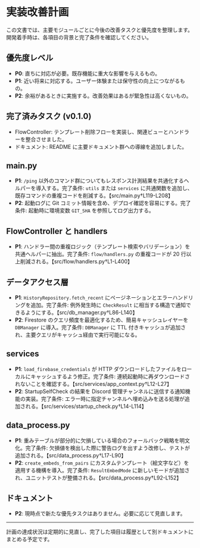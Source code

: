 # 実装改善計画

この文書では、主要モジュールごとに今後の改善タスクと優先度を整理します。開発着手時は、各項目の背景と完了条件を確認してください。

## 優先度レベル
- **P0**: 直ちに対応が必要。既存機能に重大な影響を与えるもの。
- **P1**: 近い将来に対応する。ユーザー体験または保守性の向上につながるもの。
- **P2**: 余裕があるときに実施する。改善効果はあるが緊急性は高くないもの。

## 完了済みタスク (v0.1.0)
- FlowController: テンプレート削除フローを実装し、関連ビューとハンドラーを整合させました。
- ドキュメント: README に主要ドキュメント群への導線を追加しました。

## main.py
- **P1**: `/ping` 以外のコマンド群についてもレスポンス計測結果を共通化するヘルパーを導入する。完了条件: `utils` または `services` に共通関数を追加し、既存コマンドの重複コードを削減する。【src/main.py†L119-L208】
- **P2**: 起動ログに Git コミット情報を含め、デプロイ確認を容易にする。完了条件: 起動時に環境変数 `GIT_SHA` を参照してログ出力する。

## FlowController と handlers
- **P1**: ハンドラー間の重複ロジック（テンプレート検索やバリデーション）を共通ヘルパーに抽出。完了条件: `flow/handlers.py` の重複コードが 20 行以上削減される。【src/flow/handlers.py†L1-L400】

## データアクセス層
- **P1**: `HistoryRepository.fetch_recent` にページネーションとエラーハンドリングを追加。完了条件: 例外発生時に `CheckResult` に相当する構造で通知できるようにする。【src/db_manager.py†L86-L140】
- **P2**: Firestore のクエリ頻度を最適化するため、簡易キャッシュレイヤーを `DBManager` に導入。完了条件: `DBManager` に TTL 付きキャッシュが追加され、主要クエリがキャッシュ経由で実行可能になる。

## services
- **P1**: `load_firebase_credentials` が HTTP ダウンロードしたファイルをローカルにキャッシュするよう修正。完了条件: 連続起動時に再ダウンロードされないことを確認する。【src/services/app_context.py†L12-L27】
- **P2**: StartupSelfCheck の結果を Discord 管理チャンネルに送信する通知機能の実装。完了条件: エラー時に指定チャンネルへ埋め込みを送る処理が追加される。【src/services/startup_check.py†L14-L114】

## data_process.py
- **P1**: 重みテーブルが部分的に欠損している場合のフォールバック戦略を明文化。完了条件: 欠損値を検出した際に警告ログを出すよう改修し、テストが追加される。【src/data_process.py†L17-L90】
- **P2**: `create_embeds_from_pairs` にカスタムテンプレート（絵文字など）を適用する機構を導入。完了条件: `ResultEmbedMode` に新しいモードが追加され、ユニットテストが整備される。【src/data_process.py†L92-L152】

## ドキュメント
- **P2**: 現時点で新たな優先タスクはありません。必要に応じて見直します。

---
計画の達成状況は定期的に見直し、完了した項目は履歴として別ドキュメントにまとめる予定です。
